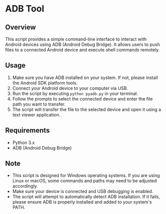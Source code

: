# ADB Tool

## Overview
This script provides a simple command-line interface to interact with Android devices using ADB (Android Debug Bridge). It allows users to push files to a connected Android device and execute shell commands remotely.

## Usage
1. Make sure you have ADB installed on your system. If not, please install the Android SDK platform tools.
2. Connect your Android device to your computer via USB.
3. Run the script by executing `python pyadb.py` in your terminal.
4. Follow the prompts to select the connected device and enter the file path you want to transfer.
5. The script will transfer the file to the selected device and open it using a text viewer application.

## Requirements
- Python 3.x
- ADB (Android Debug Bridge)

## Note
- This script is designed for Windows operating systems. If you are using Linux or macOS, some commands and paths may need to be adjusted accordingly.
- Make sure your device is connected and USB debugging is enabled.
- The script will attempt to automatically detect ADB installation. If it fails, please ensure ADB is properly installed and added to your system's PATH.
